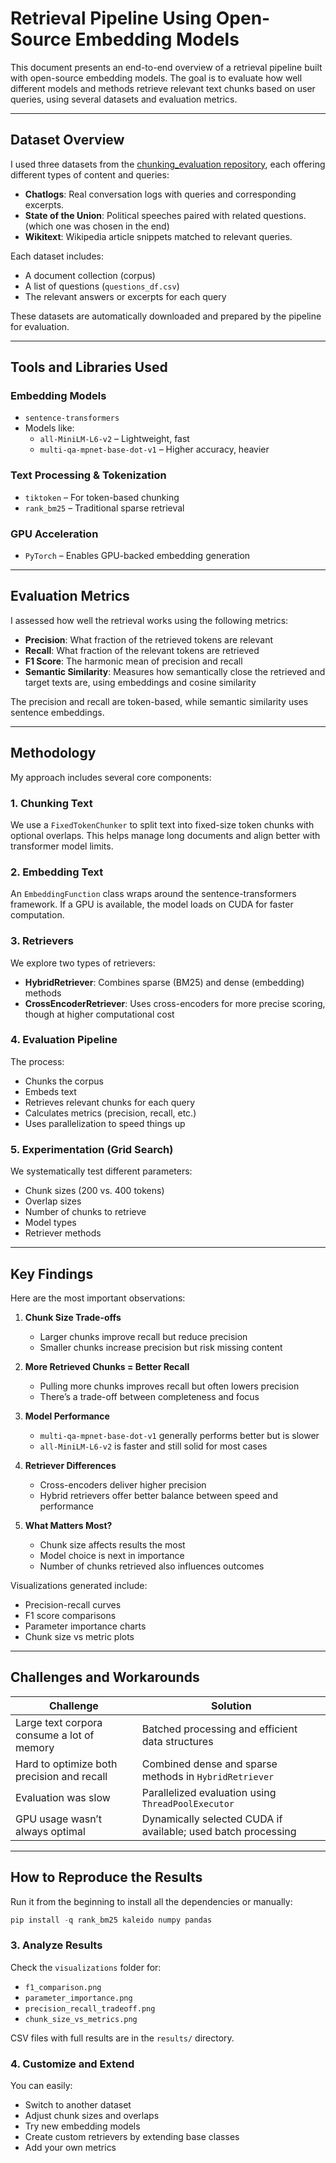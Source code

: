 # Retrieval Pipeline Using Open-Source Embedding Models

This document presents an end-to-end overview of a retrieval pipeline built with open-source embedding models. The goal is to evaluate how well different models and methods retrieve relevant text chunks based on user queries, using several datasets and evaluation metrics.

---

## Dataset Overview

I used three datasets from the [chunking_evaluation repository](https://github.com/brandonstarxel/chunking_evaluation/tree/main/chunking_evaluation/evaluation_framework/general_evaluation_data), each offering different types of content and queries:

- **Chatlogs**: Real conversation logs with queries and corresponding excerpts.  
- **State of the Union**: Political speeches paired with related questions.  (which one was chosen in the end)
- **Wikitext**: Wikipedia article snippets matched to relevant queries.

Each dataset includes:
- A document collection (corpus)
- A list of questions (`questions_df.csv`)
- The relevant answers or excerpts for each query

These datasets are automatically downloaded and prepared by the pipeline for evaluation.

---

## Tools and Libraries Used

### Embedding Models
- `sentence-transformers`  
- Models like:
  - `all-MiniLM-L6-v2` – Lightweight, fast
  - `multi-qa-mpnet-base-dot-v1` – Higher accuracy, heavier

### Text Processing & Tokenization
- `tiktoken` – For token-based chunking
- `rank_bm25` – Traditional sparse retrieval

### GPU Acceleration
- `PyTorch` – Enables GPU-backed embedding generation

---

## Evaluation Metrics

I assessed how well the retrieval works using the following metrics:

- **Precision**: What fraction of the retrieved tokens are relevant  
- **Recall**: What fraction of the relevant tokens are retrieved  
- **F1 Score**: The harmonic mean of precision and recall  
- **Semantic Similarity**: Measures how semantically close the retrieved and target texts are, using embeddings and cosine similarity

The precision and recall are token-based, while semantic similarity uses sentence embeddings.

---

## Methodology

My approach includes several core components:

### 1. Chunking Text  
We use a `FixedTokenChunker` to split text into fixed-size token chunks with optional overlaps. This helps manage long documents and align better with transformer model limits.

### 2. Embedding Text  
An `EmbeddingFunction` class wraps around the sentence-transformers framework. If a GPU is available, the model loads on CUDA for faster computation.

### 3. Retrievers
We explore two types of retrievers:

- **HybridRetriever**: Combines sparse (BM25) and dense (embedding) methods  
- **CrossEncoderRetriever**: Uses cross-encoders for more precise scoring, though at higher computational cost

### 4. Evaluation Pipeline
The process:
- Chunks the corpus
- Embeds text
- Retrieves relevant chunks for each query
- Calculates metrics (precision, recall, etc.)
- Uses parallelization to speed things up

### 5. Experimentation (Grid Search)
We systematically test different parameters:
- Chunk sizes (200 vs. 400 tokens)
- Overlap sizes
- Number of chunks to retrieve
- Model types
- Retriever methods

---

## Key Findings

Here are the most important observations:

1. **Chunk Size Trade-offs**  
   - Larger chunks improve recall but reduce precision  
   - Smaller chunks increase precision but risk missing content  

2. **More Retrieved Chunks = Better Recall**  
   - Pulling more chunks improves recall but often lowers precision  
   - There’s a trade-off between completeness and focus  

3. **Model Performance**  
   - `multi-qa-mpnet-base-dot-v1` generally performs better but is slower  
   - `all-MiniLM-L6-v2` is faster and still solid for most cases  

4. **Retriever Differences**  
   - Cross-encoders deliver higher precision  
   - Hybrid retrievers offer better balance between speed and performance  

5. **What Matters Most?**
   - Chunk size affects results the most  
   - Model choice is next in importance  
   - Number of chunks retrieved also influences outcomes  

Visualizations generated include:
- Precision-recall curves  
- F1 score comparisons  
- Parameter importance charts  
- Chunk size vs metric plots  

---

## Challenges and Workarounds

| Challenge | Solution |
|----------|----------|
| Large text corpora consume a lot of memory | Batched processing and efficient data structures |
| Hard to optimize both precision and recall | Combined dense and sparse methods in `HybridRetriever` |
| Evaluation was slow | Parallelized evaluation using `ThreadPoolExecutor` |
| GPU usage wasn’t always optimal | Dynamically selected CUDA if available; used batch processing |

---

## How to Reproduce the Results

Run it from the beginning to install all the dependencies or manually:

```python
pip install -q rank_bm25 kaleido numpy pandas 
```

### 3. Analyze Results

Check the `visualizations` folder for:
- `f1_comparison.png`
- `parameter_importance.png`
- `precision_recall_tradeoff.png`
- `chunk_size_vs_metrics.png`

CSV files with full results are in the `results/` directory.

### 4. Customize and Extend

You can easily:
- Switch to another dataset
- Adjust chunk sizes and overlaps
- Try new embedding models
- Create custom retrievers by extending base classes
- Add your own metrics
